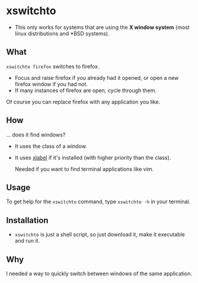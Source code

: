 # xswitchto
* This only works for systems that are using the **X window system** (most linux distributions and *BSD systems).

## What
``xswitchto firefox`` switches to firefox. 
* Focus and raise firefox if you already had it opened, or  open a new firefox window if you had not.
* If many instances of firefox are open, cycle through them.

Of course you can replace firefox with any application you like.

## How
... does it find windows?
* It uses the class of a window.
* It uses [xlabel](https://github.com/billtsek/xlabel/) if it's installed (with higher priority than the class).

  Needed if you want to find terminal applications like vim.

## Usage
To get help for the ``xswitchto`` command, type ``xswitchto -h`` in your terminal.

## Installation
* ``xswitchto`` is just a shell script, so just download it, make it executable and run it.

## Why
I needed a way to quickly switch between windows of the same application.
